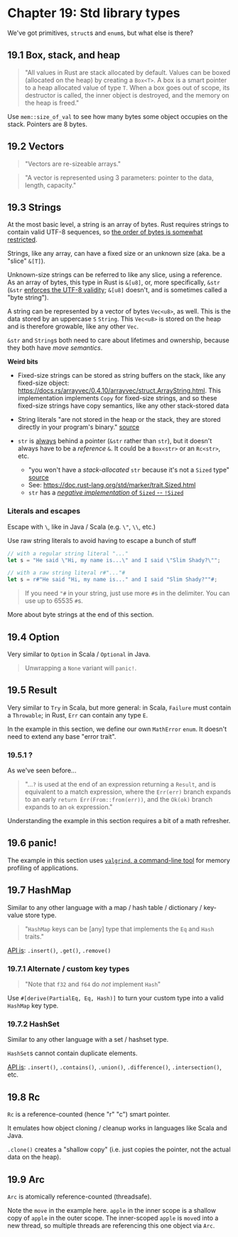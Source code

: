 # Chapter 19: Std library types

We've got primitives, `struct`s and `enum`s, but what else is there?

## 19.1 Box, stack, and heap

> "All values in Rust are stack allocated by default. Values can be boxed (allocated on the heap) by creating a `Box<T>`. A box is a smart pointer to a heap allocated value of type `T`. When a box goes out of scope, its destructor is called, the inner object is destroyed, and the memory on the heap is freed."

Use `mem::size_of_val` to see how many bytes some object occupies on the stack. Pointers are 8 bytes.

## 19.2 Vectors

> "Vectors are re-sizeable arrays."

> "A vector is represented using 3 parameters: pointer to the data, length, capacity."

## 19.3 Strings

At the most basic level, a string is an array of bytes. Rust requires strings to contain valid UTF-8 sequences, so [the order of bytes is somewhat restricted](https://stackoverflow.com/a/3886015).

Strings, like any array, can have a fixed size or an unknown size (aka. be a "slice" `&[T]`).

Unknown-size strings can be referred to like any slice, using a reference. As an array of bytes, this type in Rust is `&[u8]`, or, more specifically, `&str` (`&str` [enforces the UTF-8 validity](https://www.reddit.com/r/rust/comments/mvc6o5/comment/gvb69qi); `&[u8]` doesn't, and is sometimes called a "byte string").

A string can be represented by a vector of bytes `Vec<u8>`, as well. This is the data stored by an uppercase `S` `String`. This `Vec<u8>` is stored on the heap and is therefore growable, like any other `Vec`.

`&str` and `String`s both need to care about lifetimes and ownership, because they both have _move semantics_.

**Weird bits**

- Fixed-size strings can be stored as string buffers on the stack, like any fixed-size object: https://docs.rs/arrayvec/0.4.10/arrayvec/struct.ArrayString.html. This implementation implements `Copy` for fixed-size strings, and so these fixed-size strings have copy semantics, like any other stack-stored data

- String literals "are not stored in the heap or the stack, they are stored directly in your program's binary." [source](https://users.rust-lang.org/t/str-string-literals/29635/2)

- `str` is [always](https://www.reddit.com/r/rust/comments/usyvc7/comment/i96jfxb) behind a pointer (`&str` rather than `str`), but it doesn't always have to be a _reference_ `&`. It could be a `Box<str>` or an `Rc<str>`, etc.
    - "you won't have a _stack-allocated_ `str` because it's not a `Sized` type" [source](https://www.reddit.com/r/rust/comments/usyvc7/comment/i96m2dw)
    - See: https://doc.rust-lang.org/std/marker/trait.Sized.html
    - `str` has a [_negative implementation_ of `Sized` -- `!Sized`](https://doc.rust-lang.org/std/primitive.str.html#impl-Sized-for-str)

### Literals and escapes

Escape with `\`, like in Java / Scala (e.g. `\"`, `\\`, etc.)

Use raw string literals to avoid having to escape a bunch of stuff

```rs
// with a regular string literal "..."
let s = "He said \"Hi, my name is...\" and I said \"Slim Shady?\"";
```

```rs
// with a raw string literal r#"..."#
let s = r#"He said "Hi, my name is..." and I said "Slim Shady?""#;
```

> If you need `"#` in your string, just use more `#`s in the delimiter. You can use up to 65535 `#`s.

More about byte strings at the end of this section.

## 19.4 Option

Very similar to `Option` in Scala / `Optional` in Java.

> Unwrapping a `None` variant will `panic!`.

## 19.5 Result

Very similar to `Try` in Scala, but more general: in Scala, `Failure` must contain a `Throwable`; in Rust, `Err` can contain any type `E`.

In the example in this section, we define our own `MathError` `enum`. It doesn't need to extend any base "error trait".

### 19.5.1 ?

As we've seen before...

> "...`?` is used at the end of an expression returning a `Result`, and is equivalent to a match expression, where the `Err(err)` branch expands to an early `return Err(From::from(err))`, and the `Ok(ok)` branch expands to an `ok` expression."

Understanding the example in this section requires a bit of a math refresher.

## 19.6 panic!

The example in this section uses [`valgrind`, a command-line tool](https://valgrind.org/) for memory profiling of applications.

## 19.7 HashMap

Similar to any other language with a map / hash table / dictionary / key-value store type.

> "`HashMap` keys can be [any] type that implements the `Eq` and `Hash` traits."

[API is](https://doc.rust-lang.org/std/collections/struct.HashMap.html): `.insert()`, `.get()`, `.remove()`

### 19.7.1 Alternate / custom key types

> "Note that `f32` and `f64` do _not_ implement `Hash`"

Use `#[derive(PartialEq, Eq, Hash)]` to turn your custom type into a valid `HashMap` key type.

### 19.7.2 HashSet

Similar to any other language with a set / hashset type.

`HashSet`s cannot contain duplicate elements.

[API is](https://doc.rust-lang.org/std/collections/struct.HashSet.html): `.insert()`, `.contains()`, `.union()`, `.difference()`, `.intersection()`, etc.

## 19.8 Rc

`Rc` is a reference-counted (hence "r" "c") smart pointer.

It emulates how object cloning / cleanup works in languages like Scala and Java.

`.clone()` creates a "shallow copy" (i.e. just copies the pointer, not the actual data on the heap).

## 19.9 Arc

`Arc` is atomically reference-counted (threadsafe).

Note the `move` in the example here. `apple` in the inner scope is a shallow copy of `apple` in the outer scope. The inner-scoped `apple` is `move`d into a new thread, so multiple threads are referencing this one object via `Arc`.

